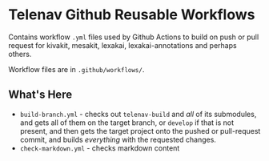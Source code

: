 Telenav Github Reusable Workflows
=================================

Contains workflow `.yml` files used by Github Actions to build on push or pull request
for kivakit, mesakit, lexakai, lexakai-annotations and perhaps others.

Workflow files are in `.github/workflows/`.

What's Here
-----------

  * `build-branch.yml` - checks out `telenav-build` and *all* of its submodules, and
    gets all of them on the target branch, or `develop` if that is not present, and
    then gets the target project onto the pushed or pull-request commit, and builds
    _everything_ with the requested changes.
  * `check-markdown.yml` - checks markdown content

